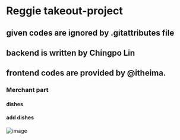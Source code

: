 # Reggie takeout-project

## given codes are ignored by .gitattributes file

## backend is written by Chingpo Lin

## frontend codes are provided by @itheima.

### Merchant part 

#### dishes
#### add dishes
![image]([https://user-images.githubusercontent.com/29085565/189311433-c935e3f1-a475-4562-bfb8-3c0d43bc495c.png](https://raw.githubusercontent.com/Chingpo-Lin/github_img/main/reggie/add_dish.jpg))



